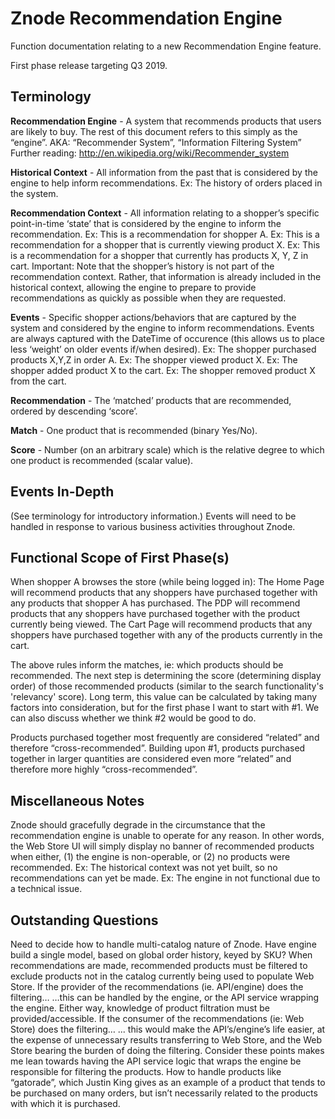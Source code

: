 # Znode Recommendation Engine

Function documentation relating to a new Recommendation Engine feature.

First phase release targeting Q3 2019.

## Terminology

**Recommendation Engine** - A system that recommends products that users are likely to buy. The rest of this document refers to this simply as the “engine”.
AKA: “Recommender System”, “Information Filtering System”
Further reading: http://en.wikipedia.org/wiki/Recommender_system

**Historical Context** - All information from the past that is considered by the engine to help inform recommendations.
Ex: The history of orders placed in the system.

**Recommendation Context** - All information relating to a shopper’s specific point-in-time ‘state’ that is considered by the engine to inform the recommendation.
Ex: This is a recommendation for shopper A.
Ex: This is a recommendation for a shopper that is currently viewing product X.
Ex: This is a recommendation for a shopper that currently has products X, Y, Z in cart.
Important: Note that the shopper’s history is not part of the recommendation context. Rather, that information is already included in the historical context, allowing the engine to prepare to provide recommendations as quickly as possible when they are requested.

**Events** - Specific shopper actions/behaviors that are captured by the system and considered by the engine to inform recommendations.
Events are always captured with the DateTime of occurence (this allows us to place less ‘weight’ on older events if/when desired).
Ex: The shopper purchased products X,Y,Z in order A.
Ex: The shopper viewed product X.
Ex: The shopper added product X to the cart.
Ex: The shopper removed product X from the cart.

**Recommendation** - The ‘matched’ products that are recommended, ordered by descending ‘score’.

**Match** - One product that is recommended (binary Yes/No).

**Score** - Number (on an arbitrary scale) which is the relative degree to which one product is recommended (scalar value).

## Events In-Depth
(See terminology for introductory information.)
Events will need to be handled in response to various business activities throughout Znode.

## Functional Scope of First Phase(s)
When shopper A browses the store (while being logged in):
The Home Page will recommend products that any shoppers have purchased together with any products that shopper A has purchased.
The PDP will recommend products that any shoppers have purchased together with the product currently being viewed.
The Cart Page will recommend products that any shoppers have purchased together with any of the products currently in the cart.

The above rules inform the matches, ie: which products should be recommended. The next step is determining the score (determining display order) of those recommended products (similar to the search functionality's 'relevancy' score). Long term, this value can be calculated by taking many factors into consideration, but for the first phase I want to start with #1. We can also discuss whether we think #2 would be good to do.

Products purchased together most frequently are considered “related” and therefore “cross-recommended”.
Building upon #1, products purchased together in larger quantities are considered even more “related” and therefore more highly “cross-recommended”.

## Miscellaneous Notes
Znode should gracefully degrade in the circumstance that the recommendation engine is unable to operate for any reason. In other words, the Web Store UI will simply display no banner of recommended products when either, (1) the engine is non-operable, or (2) no products were recommended.
Ex: The historical context was not yet built, so no recommendations can yet be made.
Ex: The engine in not functional due to a technical issue.

## Outstanding Questions
Need to decide how to handle multi-catalog nature of Znode.
Have engine build a single model, based on global order history, keyed by SKU?
When recommendations are made, recommended products must be filtered to exclude products not in the catalog currently being used to populate Web Store.
If the provider of the recommendations (ie. API/engine) does the filtering…
…this can be handled by the engine, or the API service wrapping the engine. Either way, knowledge of product filtration must be provided/accessible.
If the consumer of the recommendations (ie: Web Store) does the filtering…
... this would make the API’s/engine’s life easier, at the expense of unnecessary results transferring to Web Store, and the Web Store bearing the burden of doing the filtering.
Consider these points makes me lean towards having the API service logic that wraps the engine be responsible for filtering the products.
How to handle products like “gatorade”, which Justin King gives as an example of a product that tends to be purchased on many orders, but isn’t necessarily related to the products with which it is purchased.


